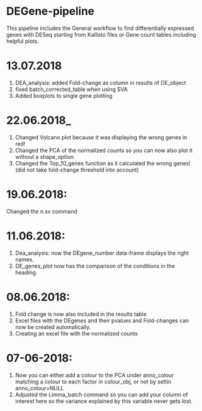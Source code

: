# DEGene-pipeline

This pipeline includes the General workflow to find differentially expressed genes with DESeq starting from Kallisto files or Gene count tables including helpful plots.

# 13.07.2018
1) DEA_analysis: added Fold-change as column in results of DE_object
2) fixed batch_corrected_table when using SVA
3) Added boxplots to single gene plotting 

# 22.06.2018_
1) Changed Volcano plot because it was displaying the wrong genes in red!
2) Changed the PCA of the normalized counts so you can now also plot it without a shape_option
3) Changed the Top_10_genes function as it calculated the wrong genes! (did not take fold-change threshold into account)

# 19.06.2018:
Changed the n.sv command

# 11.06.2018:
1) Dea_analysis: now the DEgene_number data-frame displays the right names.
2) DE_genes_plot now has the comparison of the conditions in the heading.

# 08.06.2018:
1) Fold change is now also included in the results table
2) Excel files with the DEgenes and their pvalues and Fold-changes can now be created automatically.
3) Creating an excel file with the normalized counts

# 07-06-2018: 
1) Now you can either add a colour to the PCA under anno_colour matching a colour to each factor in colour_obj, or not by settin anno_colour=NULL
2) Adjusted the Limma_batch command so you can add your column of interest here so the variance explained by this variable never gets lost.
